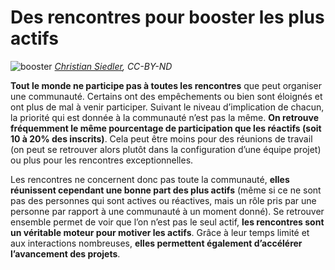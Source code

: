 # Des rencontres pour booster les plus actifs

![booster](https://c2.staticflickr.com/8/7087/7107308953_a1f0626225_n.jpg)
*[Christian Siedler](https://www.flickr.com/photos/9458417@N03/), CC-BY-ND*


**Tout le monde ne participe pas à toutes les rencontres** que peut organiser une communauté. Certains ont des empêchements ou bien sont éloignés et ont plus de mal à venir participer. Suivant le niveau d’implication de chacun, la priorité qui est donnée à la communauté n’est pas la même. **On retrouve fréquemment le même pourcentage de participation que les réactifs (soit 10 à 20% des inscrits)**. Cela peut être moins pour des réunions de travail (on peut se retrouver alors plutôt dans la configuration d’une équipe projet) ou plus pour les rencontres exceptionnelles.

Les rencontres ne concernent donc pas toute la communauté, **elles réunissent cependant une bonne part des plus actifs** (même si ce ne sont pas des personnes qui sont actives ou réactives, mais un rôle pris par une personne par rapport à une communauté à un moment donné). Se retrouver ensemble permet de voir que l’on n’est pas le seul actif, **les rencontres sont un véritable moteur pour motiver les actifs**. Grâce à leur temps limité et aux interactions nombreuses, **elles permettent également d’accélérer l’avancement des projets**.
